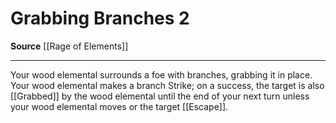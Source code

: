 ﻿---
actions: '[two-actions]'
cost: null
element: null
frequency: null
id: '2135'
name: Grabbing Branches
rarity: Common
requirement: null
school: null
source: '[[DATABASE/source/Rage of Elements|Rage of Elements]]'
trait: null
trigger: null
type: Action

---
# Grabbing Branches <span class="action-icon">2</span>

**Source** [[Rage of Elements]]

---
Your wood elemental surrounds a foe with branches, grabbing it in place. Your wood elemental makes a branch Strike; on a success, the target is also [[Grabbed]] by the wood elemental until the end of your next turn unless your wood elemental moves or the target [[Escape]].